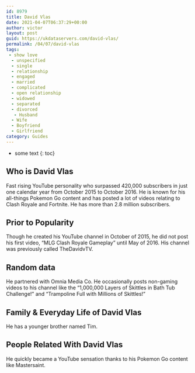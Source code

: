 ```yaml
---
id: 8979
title: David Vlas
date: 2021-04-07T06:37:29+00:00
author: victor
layout: post
guid: https://ukdataservers.com/david-vlas/
permalink: /04/07/david-vlas
tags:
 - show love
  - unspecified
  - single
  - relationship
  - engaged
  - married
  - complicated
  - open relationship
  - widowed
  - separated
  - divorced
   - Husband
  - Wife
  - Boyfriend
  - Girlfriend
category: Guides
---
```


* some text
{: toc}


## Who is David Vlas



Fast rising YouTube personality who surpassed 420,000 subscribers in just one calendar year from October 2015 to October 2016. He is known for his all-things Pokemon Go content and has posted a lot of videos relating to Clash Royale and Fortnite. He has more than 2.8 million subscribers.

                
                
                
## Prior to Popularity



Though he created his YouTube channel in October of 2015, he did not post his first video, &#8220;MLG Clash Royale Gameplay&#8221; until May of 2016. His channel was previously called TheDavidvTV. 

                
                
                
## Random data



He partnered with Omnia Media Co. He occasionally posts non-gaming videos to his channel like the &#8220;1,000,000 Layers of Skittles in Bath Tub Challenge!&#8221; and &#8220;Trampoline Full with Millions of Skittles!&#8221;

                
                
                
## Family & Everyday Life of David Vlas



He has a younger brother named Tim.

                
                
                
## People Related With David Vlas



He quickly became a YouTube sensation thanks to his Pokemon Go content like Mastersaint.

                
              
            
          
          
          